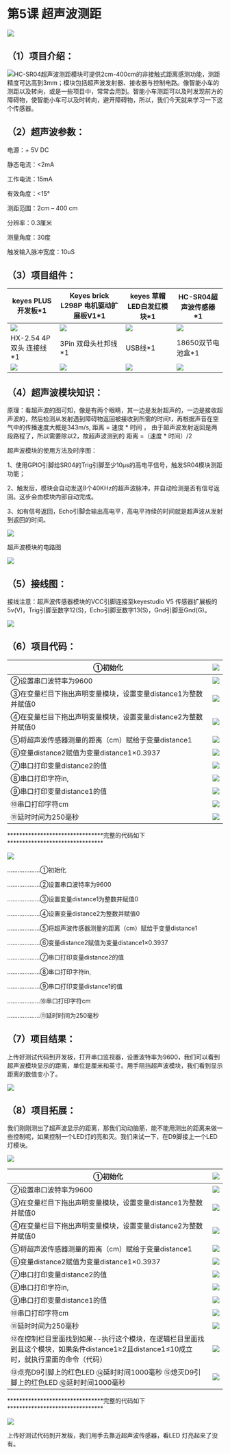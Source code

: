 

# 第5课 超声波测距

![](../../media/9e771e017c2d1924a4e9bcf402b652f1.png)

## （1）项目介绍：

![](../../media/2a0b40b983f1aead31d43e1662c4257e.png)HC-SR04超声波测距模块可提供2cm-400cm的非接触式距离感测功能，测距精度可达高到3mm；模块包括超声波发射器、接收器与控制电路。像智能小车的测距以及转向，或是一些项目中，常常会用到。智能小车测距可以及时发现前方的障碍物，使智能小车可以及时转向，避开障碍物，所以，我们今天就来学习一下这个传感器。



## （2）超声波参数：

电源：+ 5V DC

静态电流：\<2mA

工作电流：15mA

有效角度：\<15°

测距范围：2cm – 400 cm

分辨率：0.3厘米

测量角度：30度

触发输入脉冲宽度：10uS

## （3）项目组件：











|keyes PLUS 开发板*1|Keyes brick L298P 电机驱动扩展板V1*1|keyes 草帽LED白发红模块*1|HC-SR04超声波传感器*1|
|-|-|-|-|
|![](../../media/5ebb5d5ea78becb2b398fcddcdc11367.png)|![](../../media/3dca1bdd1d1420c1d12b16cbf52fee00.png)|![](../../media/31fb938502d3d519813c391569d6a3f3.png)|![](../../media/393e74e8219e2ae066a43f5f19835ea0.png)|
|HX-2.54 4P 双头 连接线*1|3Pin 双母头杜邦线*1|USB线*1|18650双节电池盒*1|18650电池*2 （电池自配）|
|![](../../media/146f0fc8a39a7d767675ff130236d967.png)|![](../../media/07752ebfc8e8af62f1b86c4a725ea284.jpg)|![](../../media/260c62fe8edae84c7a302160a3667ce5.png)|![](../../media/c5bf59a8e5cdded95c02334369ab6fdd.png)|




## （4）超声波模块知识：

原理：看超声波的图可知，像是有两个眼睛，其一边是发射超声的，一边是接收超声波的，然后检测从发射遇到障碍物返回被接收到所需的时间t，再根据声音在空气中的传播速度大概是343m/s,
距离 = 速度 \* 时间 ，
由于超声波发射返回是两段路程了，所以需要除以2，故超声波测到的 距离
=（速度 \* 时间）/2

超声波模块的使用方法及时序图：

1、使用GPIO引脚给SR04的Trig引脚至少10μs的高电平信号，触发SR04模块测距功能；

2、触发后，模块会自动发送8个40KHz的超声波脉冲，并自动检测是否有信号返回。这步会由模块内部自动完成。

3、如有信号返回，Echo引脚会输出高电平，高电平持续的时间就是超声波从发射到返回的时间。

![](../../media/7d2dccb20acaf9b17c53063421a5faa0.png)

超声波模块的电路图

![](../../media/6ba039440b9057fba985c59dfec88033.png)

## （5）接线图：

接线注意：超声波传感器模块的VCC引脚连接至keyestudio V5
传感器扩展板的5v(V)，Trig引脚至数字12(S)，Echo引脚至数字13(S)，Gnd引脚至Gnd(G)。

![](../../media/554eb9b02a2cc5a2c24cd3e745e9eb44.png)

## （6）项目代码：








|①初始化|![](../../media/3d4b313937e8d7c92b02d0d22879adf7.png)|
|-|-|
|②设置串口波特率为9600|![](../../media/bb4ee6efc125fb0d8993715f93f4ad97.png)|
|③在变量栏目下拖出声明变量模块，设置变量distance1为整数并赋值0|![](../../media/facbdac2d51539325da2b3a5c89d4dc3.png)|
|④在变量栏目下拖出声明变量模块，设置变量distance2为整数并赋值0|![](../../media/79234c28bb6612e618a8eceb29ebcf2c.png)|
|⑤将超声波传感器测量的距离（cm）赋给于变量distance1|![](../../media/effc289e0214bf48efb94c49c6e8833f.png)|
|⑥变量distance2赋值为变量distance1×0.3937|![](../../media/54ce440c257e081628f0b77693d51d5a.png)|
|⑦串口打印变量distance2的值|![](../../media/7d257dabf6f7940cde98e6be5f4dfe99.png)|
|⑧串口打印字符in,|![](../../media/40aa519d25d36742a25e55b3159b0e10.png)|
|⑨串口打印变量distance1的值|![](../../media/14b95e2ddb48c9c2a842de15fe5409ea.png)|
|⑩串口打印字符cm|![](../../media/31b1214fad3d8a38b86d63c4daf76dd8.png)|
|⑪延时时间为250毫秒|![](../../media/709e58044eb9063338ee837da41e534c.png)|




\*\*\*\*\*\*\*\*\*\*\*\*\*\*\*\*\*\*\*\*\*\*\*\*\*\*\*\*\*\*\*\*完整的代码如下\*\*\*\*\*\*\*\*\*\*\*\*\*\*\*\*\*\*\*\*\*\*\*\*\*\*\*\*\*\*\*\*

![](../../media/fc24a332e97c0758c4cfb9dd85dbae42.png)

...................①初始化

...................②设置串口波特率为9600

...................③设置变量distance1为整数并赋值0

...................④设置变量distance2为整数并赋值0

...................⑤将超声波传感器测量的距离（cm）赋给于变量distance1

...................⑥变量distance2赋值为变量distance1×0.3937

...................⑦串口打印变量distance2的值

...................⑧串口打印字符in,

...................⑨串口打印变量distance1的值

...................⑩串口打印字符cm

...................⑪延时时间为250毫秒

## （7）项目结果：

上传好测试代码到开发板，打开串口监视器，设置波特率为9600，我们可以看到超声波模块显示的距离，单位是厘米和英寸。用手阻挡超声波模块，我们看到显示距离的数值变小了。

![](../../media/c1179f4e48daae3f22d6e8c29440b070.png)

## （8）项目拓展：

我们刚刚测出了超声波显示的距离，那我们动动脑筋，能不能用测出的距离来做一些控制呢，如果控制一个LED灯的亮和灭。我们来试一下，在D9脚接上一个LED灯模块。

![](../../media/d1ea9f5df7b14adb38271dae7823f3f3.png)








|①初始化|![](../../media/3d4b313937e8d7c92b02d0d22879adf7.png)|
|-|-|
|②设置串口波特率为9600|![](../../media/bb4ee6efc125fb0d8993715f93f4ad97.png)|
|③在变量栏目下拖出声明变量模块，设置变量distance1为整数并赋值0|![](../../media/facbdac2d51539325da2b3a5c89d4dc3.png)|
|④在变量栏目下拖出声明变量模块，设置变量distance2为整数并赋值0|![](../../media/79234c28bb6612e618a8eceb29ebcf2c.png)|
|⑤将超声波传感器测量的距离（cm）赋给于变量distance1|![](../../media/effc289e0214bf48efb94c49c6e8833f.png)|
|⑥变量distance2赋值为变量distance1×0.3937|![](../../media/54ce440c257e081628f0b77693d51d5a.png)|
|⑦串口打印变量distance2的值|![](../../media/7d257dabf6f7940cde98e6be5f4dfe99.png)|
|⑧串口打印字符in,|![](../../media/40aa519d25d36742a25e55b3159b0e10.png)|
|⑨串口打印变量distance1的值|![](../../media/14b95e2ddb48c9c2a842de15fe5409ea.png)|
|⑩串口打印字符cm|![](../../media/31b1214fad3d8a38b86d63c4daf76dd8.png)|
|⑪延时时间为250毫秒|![](../../media/709e58044eb9063338ee837da41e534c.png)|
|⑫在控制栏目里面找到如果--执行这个模块，在逻辑栏目里面找到且这个模块，如果条件distance1≥2且distance1≤10成立时，就执行里面的命令（代码）|![](../../media/6bb822643c59fd26824dc457fb815c8e.png)|
|⑬点亮D9引脚上的红色LED ⑭延时时间1000毫秒 ⑮熄灭D9引脚上的红色LED ⑯延时时间1000毫秒|![](../../media/fa7abac87e9336669c0c0676d1cb2f2c.png)|




\*\*\*\*\*\*\*\*\*\*\*\*\*\*\*\*\*\*\*\*\*\*\*\*\*\*\*\*\*\*\*\*完整的代码如下\*\*\*\*\*\*\*\*\*\*\*\*\*\*\*\*\*\*\*\*\*\*\*\*\*\*\*\*\*\*\*\*

![](../../media/0216dfb4ceb0a86be6d1327dca1fea70.png)

上传好测试代码到开发板，我们用手去靠近超声波传感器，看LED
灯亮起来了没有。

